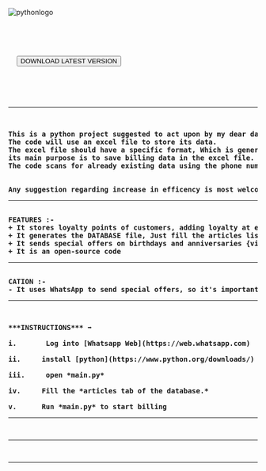 ![pythonlogo](https://user-images.githubusercontent.com/68181593/176946728-8b4248f2-4fa0-45e8-9d3e-07fdde305ef0.png)
<br>
<pre>

<b><h1> <a herf "https://github.com/Seshrut/billing/releases/download/v0.0.6/BillWare-v0.0.6.Setup.exe"><button type="button">DOWNLOAD LATEST VERSION</button></a ></H1><b>


<hr>

This is a python project suggested to act upon by my dear dad.
The code will use an excel file to store its data.
The excel file should have a specific format, Which is generated by the code.
its main purpose is to save billing data in the excel file.
The code scans for already existing data using the phone number, and loads the details if the phone number matches.


Any suggestion regarding increase in efficency is most welcome.
<hr>
FEATURES :-
+ It stores loyalty points of customers, adding loyalty at each visit.
+ It generates the DATABASE file, Just fill the articles list
+ It sends special offers on birthdays and anniversaries {via WhatsApp}
+ It is an open-source code
<hr>
CATION :-
- It uses WhatsApp to send special offers, so it's important to keep your system online.
<hr>

***INSTRUCTIONS*** ➡️ <br>
i.       Log into [Whatsapp Web](https://web.whatsapp.com)

ii.     install [python](https://www.python.org/downloads/)

iii.     open *main.py*

iv.     Fill the *articles tab of the database.*

v.      Run *main.py* to start billing
<hr>
<hr>
<hr>
